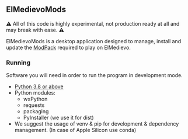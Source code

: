 ElMedievoMods
---

:warning: All of this code is highly experimental, not production ready at all and may break with ease. :warning:

ElMedievoMods is a desktop application designed to manage, install and update the
[ModPack](https://github.com/ElMedievo/ModPack) required to play on ElMedievo.

### Running
Software you will need in order to run the program in development mode.

- [Python 3.8 or above](https://www.python.org/downloads/)
- Python modules:
  - wxPython
  - requests
  - packaging
  - PyInstaller (we use it for dist)
- We suggest the usage of venv & pip for development & dependency management. (In case of Apple Silicon use conda)
